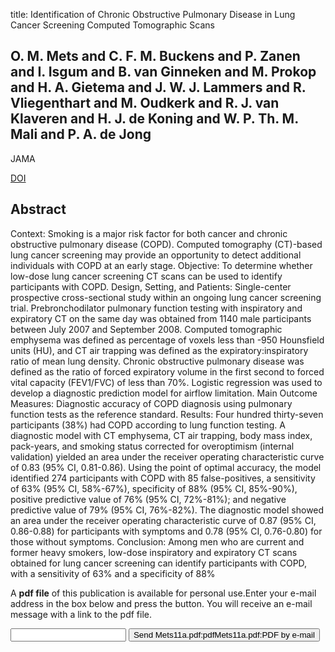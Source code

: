 title: Identification of Chronic Obstructive Pulmonary Disease in Lung Cancer Screening Computed Tomographic Scans

## O. M. Mets and C. F. M. Buckens and P. Zanen and I. Isgum and B. van Ginneken and M. Prokop and H. A. Gietema and J. W. J. Lammers and R. Vliegenthart and M. Oudkerk and R. J. van Klaveren and H. J. de Koning and W. P. Th. M. Mali and P. A. de Jong
JAMA

<a href="https://doi.org/10.1001/jama.2011.1531">DOI</a>

## Abstract
Context: Smoking is a major risk factor for both cancer and chronic obstructive pulmonary disease (COPD). Computed tomography (CT)-based lung cancer screening may provide an opportunity to detect additional individuals with COPD at an early stage. Objective: To determine whether low-dose lung cancer screening CT scans can be used to identify participants with COPD. Design, Setting, and Patients: Single-center prospective cross-sectional study within an ongoing lung cancer screening trial. Prebronchodilator pulmonary function testing with inspiratory and expiratory CT on the same day was obtained from 1140 male participants between July 2007 and September 2008. Computed tomographic emphysema was defined as percentage of voxels less than -950 Hounsfield units (HU), and CT air trapping was defined as the expiratory:inspiratory ratio of mean lung density. Chronic obstructive pulmonary disease was defined as the ratio of forced expiratory volume in the first second to forced vital capacity (FEV1/FVC) of less than 70%. Logistic regression was used to develop a diagnostic prediction model for airflow limitation. Main Outcome Measures: Diagnostic accuracy of COPD diagnosis using pulmonary function tests as the reference standard. Results: Four hundred thirty-seven participants (38%) had COPD according to lung function testing. A diagnostic model with CT emphysema, CT air trapping, body mass index, pack-years, and smoking status corrected for overoptimism (internal validation) yielded an area under the receiver operating characteristic curve of 0.83 (95% CI, 0.81-0.86). Using the point of optimal accuracy, the model identified 274 participants with COPD with 85 false-positives, a sensitivity of 63% (95% CI, 58%-67%), specificity of 88% (95% CI, 85%-90%), positive predictive value of 76% (95% CI, 72%-81%); and negative predictive value of 79% (95% CI, 76%-82%). The diagnostic model showed an area under the receiver operating characteristic curve of 0.87 (95% CI, 0.86-0.88) for participants with symptoms and 0.78 (95% CI, 0.76-0.80) for those without symptoms. Conclusion: Among men who are current and former heavy smokers, low-dose inspiratory and expiratory CT scans obtained for lung cancer screening can identify participants with COPD, with a sensitivity of 63% and a specificity of 88%

A <b>pdf file</b> of this publication is available for personal use.Enter your e-mail address in the box below and press the button. You will receive an e-mail message with a link to the pdf file.
<form action="sender.php">  <input type="text" name="email">  <input type="submit" value="Send Mets11a.pdf:pdfMets11a.pdf:PDF by e-mail"></form>